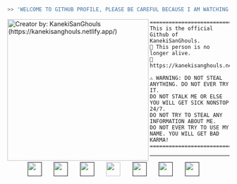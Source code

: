 

```zsh
>> 'WELCOME TO GITHUB PROFILE, PLEASE BE CAREFUL BECAUSE I AM WATCHING YOU FROM OUT OF NOWHERE'!
```

<img align="left" src="https://cdn.discordapp.com/attachments/907685213595897898/1037585487805812756/ccg.png" alt="Creator by: KanekiSanGhouls (https://kanekisanghouls.netlify.app/)" width="320" /> 

```
========================================================
This is the official Github of KanekiSanGhouls.
🥀 This person is no longer alive.
🌹 https://kanekisanghouls.netlify.com

⚠️ WARNING: DO NOT STEAL ANYTHING. DO NOT EVER TRY IT.
DO NOT STALK ME OR ELSE YOU WILL GET SICK NONSTOP 24/7.
DO NOT TRY TO STEAL ANY INFORMATION ABOUT ME.
DO NOT EVER TRY TO USE MY NAME. YOU WILL GET BAD KARMA!
========================================================
```

---

<p align="center">
     <a href=""><img width="32px" alt="" title="" src="https://cdn-icons-png.flaticon.com/512/1557/1557167.png"/></a>
  &#8287;&#8287;&#8287;&#8287;&#8287;
     <a href=""><img width="32px" alt="" title="" src="https://cdn-icons-png.flaticon.com/512/1557/1557167.png"/></a>
  &#8287;&#8287;&#8287;&#8287;&#8287;
   <a href=""><img width="32px" alt="" title="" src="https://cdn-icons-png.flaticon.com/512/1557/1557167.png"/></a>
  &#8287;&#8287;&#8287;&#8287;&#8287;
  <a href="https://dsc.gg/ccghouls" alt="Join our community"><img width="32px" src="https://i.imgur.com/OViZO8J.png"/></a>
  &#8287;&#8287;&#8287;&#8287;&#8287;
    <a href=""><img width="32px" alt="" title="" src="https://cdn-icons-png.flaticon.com/512/1557/1557167.png"/></a>
  &#8287;&#8287;&#8287;&#8287;&#8287;
   <a href=""><img width="32px" alt="" title="" src="https://cdn-icons-png.flaticon.com/512/1557/1557167.png"/></a>
  &#8287;&#8287;&#8287;&#8287;&#8287;
     <a href=""><img width="32px" alt="" title="" src="https://cdn-icons-png.flaticon.com/512/1557/1557167.png"/></a>
  &#8287;&#8287;&#8287;&#8287;&#8287;
</p>

<br/>
